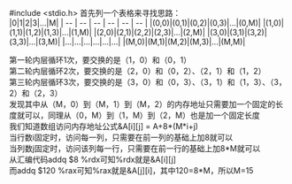#include <stdio.h>
首先列一个表格来寻找思路：<br>
|0|1|2|3|...|M|
| -- | -- | -- | -- | -- | -- |
|(0,0)|(0,1)|(0,2)|(0,3)|...|(0,M)|
|(1,0)|(1,1)|(1,2)|(1,3)|...|(1,M)|
|(2,0)|(2,1)|(2,2)|(2,3)|...|(2,M)|
|(3,0)|(3,1)|(3,2)|(3,3)|...|(3,M)|
|...|...|...|...|...|...|
|(M,0)|(M,1)|(M,2)|(M,3)|...|(M,M)|


第一轮内层循环1次，要交换的是（1，0）和（0，1）<br>
第二轮内层循环2次，要交换的是（2，0）和（0，2）、（2，1）和（1，2）<br>
第三轮内层循环3次，要交换的是（3，0）和（0，3）、（3，1）和（1，3）、（3，2）和（2，3）<br>
发现其中从（M，0）到（M，1）到（M，2）的内存地址只需要加一个固定的长度就可以，同理从（0，M）到（1，M）到（2，M）也是加一个固定长度<br>
我们知道数组访问内存地址公式&A[i][j] = A+8\*(M\*i+j)<br>
当行数i固定时，访问每一列，只需要在前一列的基础上加8就可以<br>
当列数j固定时，访问该列每一行，只需要在前一行的基础上加8\*M就可以<br>
从汇编代码addq $8 %rdx可知%rdx就是&A[i][j]<br>
而addq $120 %rax可知%rax就是&A[j][i]，其中120=8\*M，所以M=15<br>